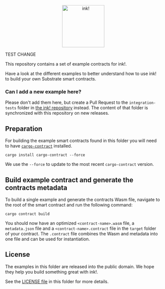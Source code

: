 <div align="center">
   <img src="./.images/ink-logo-glow.svg" alt="ink!" height="136" />
</div>

TEST CHANGE

This repository contains a set of example contracts for ink!.

Have a look at the different examples to better understand how to use ink! to build your own Substrate smart contracts.

### Can I add a new example here?

Please don't add them here, but create a Pull Request to the `integration-tests` folder in [the ink! repository](https://github.com/paritytech/ink) instead.
The content of that folder is synchronized with this repository on new releases.

## Preparation

For building the example smart contracts found in this folder you will need to have [`cargo-contract`](https://github.com/paritytech/cargo-contract) installed.

```
cargo install cargo-contract --force
```

We use the `--force` to update to the most recent `cargo-contract` version.

## Build example contract and generate the contracts metadata

To build a single example and generate the contracts Wasm file, navigate to the root of the smart contract and run the following command:

`cargo contract build`

You should now have an optimized `<contract-name>.wasm` file, a `metadata.json` file and a `<contract-name>.contract` file in the `target` folder of your contract.
The `.contract` file combines the Wasm and metadata into one file and can be used for instantiation.

## License

The examples in this folder are released into the public domain.
We hope they help you build something great with ink!.

See the [LICENSE file](LICENSE) in this folder for more details.
